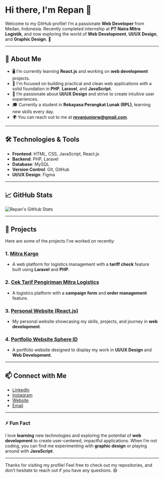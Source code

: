 # Hi there, I'm **Repan** 👋

Welcome to my GitHub profile! I’m a passionate **Web Developer** from Medan, Indonesia. Recently completed internship at **PT Naira Mitra Logistik**, and now exploring the world of **Web Development**, **UI/UX Design**, and **Graphic Design**. 🚀

---

## 🚀 About Me

- 🖥️ I’m currently learning **React.js** and working on **web development** projects.
- 💼 I'm focused on building practical and clean web applications with a solid foundation in **PHP**, **Laravel**, and **JavaScript**.
- 🎨 I’m passionate about **UI/UX Design** and strive to create intuitive user experiences.
- 🎓 Currently a student in **Rekayasa Perangkat Lunak (RPL)**, learning new skills every day.
- 🌍 You can reach out to me at **revanjuniorw@gmail.com**.

---

## 🛠️ Technologies & Tools

- **Frontend**: HTML, CSS, JavaScript, React.js
- **Backend**: PHP, Laravel
- **Database**: MySQL
- **Version Control**: Git, GitHub
- **UI/UX Design**: Figma

---

## 📈 GitHub Stats

![Repan's GitHub Stats](https://github-readme-stats.vercel.app/api?username=Repan&show_icons=true&count_private=true&hide_title=true&theme=radical)

---

## 🔧 Projects

Here are some of the projects I've worked on recently:

### 1. [**Mitra Kargo**](https://mitrakargo.co.id/)
   - A web platform for logistics management with a **tariff check** feature built using **Laravel** and **PHP**.

### 2. [**Cek Tarif Pengiriman Mitra Logistics**](https://www.mitralogistics.co.id/ekspedisi-darat/tarif-cargo-darat/)
   - A logistics platform with a **campaign form** and **order management** feature.

### 3. [**Personal Website (React.js)**](https://github.com/Repan/personal-website)
   - My personal website showcasing my skills, projects, and journey in **web development**.

### 4. [**Portfolio Website Sphere ID**](https://github.com/Repan/portfolio)
   - A portfolio website designed to display my work in **UI/UX Design** and **Web Development**.

---

## 📫 Connect with Me

- [LinkedIn](https://www.linkedin.com/in/repan)
- [Instagram](https://www.instagram.com/repan.js/?utm_source=ig_web_button_share_sheet)
- [Website](https://repan.dev)
- [Email](mailto:revanjuniorw@email.com)

---

### ⚡ Fun Fact

I love **learning** new technologies and exploring the potential of **web development** to create user-centered, impactful applications. When I’m not coding, you can find me experimenting with **graphic design** or playing around with **JavaScript**.

---

Thanks for visiting my profile! Feel free to check out my repositories, and don’t hesitate to reach out if you have any questions. 😄
